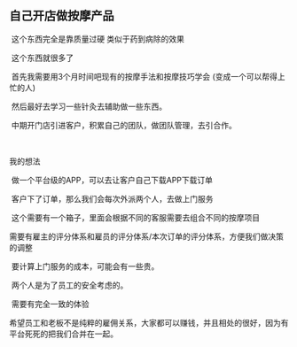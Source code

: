 ## 自己开店做按摩产品

​	这个东西完全是靠质量过硬 类似于药到病除的效果

​	这个东西就很多了

​	首先我需要用3个月时间吧现有的按摩手法和按摩技巧学会 (变成一个可以帮得上忙的人)

​	然后最好去学习一些针灸去辅助做一些东西。

​	中期开门店引进客户，积累自己的团队，做团队管理，去引合作。

​	

我的想法

​	做一个平台级的APP，可以去让客户自己下载APP下载订单

​	客户下了订单，那么我们会每次外派两个人，去做上门服务

​		这个需要有一个箱子，里面会根据不同的客服需要去组合不同的按摩项目

​	需要有雇主的评分体系和雇员的评分体系/本次订单的评分体系，方便我们做决策的调整

​	要计算上门服务的成本，可能会有一些贵。

​	两个人是为了员工的安全考虑的。

​	需要有完全一致的体验

希望员工和老板不是纯粹的雇佣关系，大家都可以赚钱，并且相处的很好，因为有平台死死的把我们合并在一起。